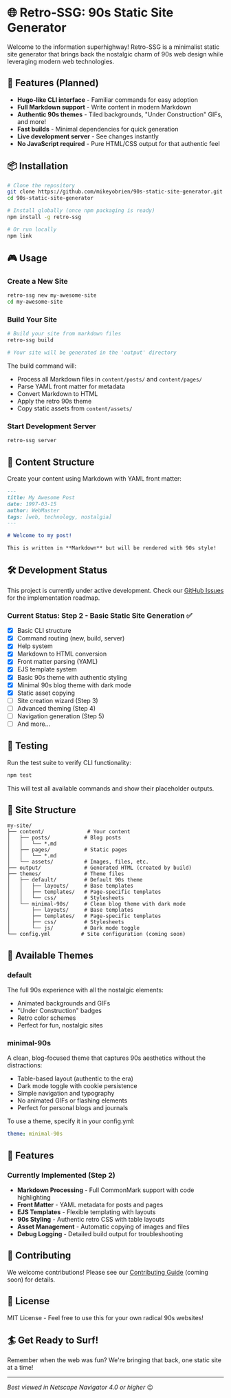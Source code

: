 # 🌐 Retro-SSG: 90s Static Site Generator

Welcome to the information superhighway! Retro-SSG is a minimalist static site generator that brings back the nostalgic charm of 90s web design while leveraging modern web technologies.

## 🚀 Features (Planned)

- **Hugo-like CLI interface** - Familiar commands for easy adoption
- **Full Markdown support** - Write content in modern Markdown
- **Authentic 90s themes** - Tiled backgrounds, "Under Construction" GIFs, and more!
- **Fast builds** - Minimal dependencies for quick generation
- **Live development server** - See changes instantly
- **No JavaScript required** - Pure HTML/CSS output for that authentic feel

## 📦 Installation

```bash
# Clone the repository
git clone https://github.com/mikeyobrien/90s-static-site-generator.git
cd 90s-static-site-generator

# Install globally (once npm packaging is ready)
npm install -g retro-ssg

# Or run locally
npm link
```

## 🎮 Usage

### Create a New Site
```bash
retro-ssg new my-awesome-site
cd my-awesome-site
```

### Build Your Site
```bash
# Build your site from markdown files
retro-ssg build

# Your site will be generated in the 'output' directory
```

The build command will:
- Process all Markdown files in `content/posts/` and `content/pages/`
- Parse YAML front matter for metadata
- Convert Markdown to HTML
- Apply the retro 90s theme
- Copy static assets from `content/assets/`

### Start Development Server
```bash
retro-ssg server
```

## 📝 Content Structure

Create your content using Markdown with YAML front matter:

```markdown
---
title: My Awesome Post
date: 1997-03-15
author: WebMaster
tags: [web, technology, nostalgia]
---

# Welcome to my post!

This is written in **Markdown** but will be rendered with 90s style!
```

## 🛠️ Development Status

This project is currently under active development. Check our [GitHub Issues](https://github.com/mikeyobrien/90s-static-site-generator/issues) for the implementation roadmap.

### Current Status: Step 2 - Basic Static Site Generation ✅

- [x] Basic CLI structure
- [x] Command routing (new, build, server)
- [x] Help system
- [x] Markdown to HTML conversion
- [x] Front matter parsing (YAML)
- [x] EJS template system
- [x] Basic 90s theme with authentic styling
- [x] Minimal 90s blog theme with dark mode
- [x] Static asset copying
- [ ] Site creation wizard (Step 3)
- [ ] Advanced theming (Step 4)
- [ ] Navigation generation (Step 5)
- [ ] And more...

## 🧪 Testing

Run the test suite to verify CLI functionality:

```bash
npm test
```

This will test all available commands and show their placeholder outputs.

## 🎨 Site Structure

```
my-site/
├── content/              # Your content
│   ├── posts/           # Blog posts
│   │   └── *.md
│   ├── pages/           # Static pages
│   │   └── *.md
│   └── assets/          # Images, files, etc.
├── output/              # Generated HTML (created by build)
├── themes/              # Theme files
│   ├── default/         # Default 90s theme
│   │   ├── layouts/     # Base templates
│   │   ├── templates/   # Page-specific templates
│   │   └── css/         # Stylesheets
│   └── minimal-90s/     # Clean blog theme with dark mode
│       ├── layouts/     # Base templates
│       ├── templates/   # Page-specific templates
│       ├── css/         # Stylesheets
│       └── js/          # Dark mode toggle
└── config.yml          # Site configuration (coming soon)
```

## 🎨 Available Themes

### default
The full 90s experience with all the nostalgic elements:
- Animated backgrounds and GIFs
- "Under Construction" badges
- Retro color schemes
- Perfect for fun, nostalgic sites

### minimal-90s
A clean, blog-focused theme that captures 90s aesthetics without the distractions:
- Table-based layout (authentic to the era)
- Dark mode toggle with cookie persistence
- Simple navigation and typography
- No animated GIFs or flashing elements
- Perfect for personal blogs and journals

To use a theme, specify it in your config.yml:
```yaml
theme: minimal-90s
```

## 🌟 Features

### Currently Implemented (Step 2)
- **Markdown Processing** - Full CommonMark support with code highlighting
- **Front Matter** - YAML metadata for posts and pages
- **EJS Templates** - Flexible templating with layouts
- **90s Styling** - Authentic retro CSS with table layouts
- **Asset Management** - Automatic copying of images and files
- **Debug Logging** - Detailed build output for troubleshooting

## 🤝 Contributing

We welcome contributions! Please see our [Contributing Guide](CONTRIBUTING.md) (coming soon) for details.

## 📜 License

MIT License - Feel free to use this for your own radical 90s websites!

## 🏄 Get Ready to Surf!

Remember when the web was fun? We're bringing that back, one static site at a time!

---

*Best viewed in Netscape Navigator 4.0 or higher* 😉